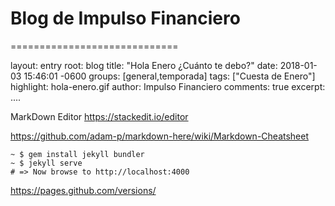 # Blog de Impulso Financiero
=============================


layout: entry
root: blog
title:  "Hola Enero ¿Cuánto te debo?"
date:   2018-01-03 15:46:01 -0600
groups: [general,temporada]
tags: ["Cuesta de Enero"]
highlight: hola-enero.gif
author: Impulso Financiero
comments: true
excerpt: ....



MarkDown Editor
https://stackedit.io/editor

https://github.com/adam-p/markdown-here/wiki/Markdown-Cheatsheet

```ssh
~ $ gem install jekyll bundler
~ $ jekyll serve 
# => Now browse to http://localhost:4000
```

https://pages.github.com/versions/